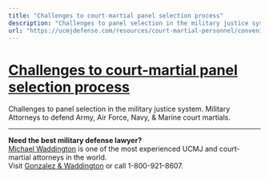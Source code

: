 ```yaml
---
title: "Сhallenges to court-martial panel selection process"
description: "Сhallenges to panel selection in the military justice system. Military Attorneys to defend Army, Air Force, Navy, & Marine court martials."
url: "https://ucmjdefense.com/resources/court-martial-personnel/convening-authority/%D1%81hallenges-to-panel-selection-process-criteria-used-by-convening-authority.html"
---
```


# [Сhallenges to court-martial panel selection process](https://ucmjdefense.com/resources/court-martial-personnel/convening-authority/%D1%81hallenges-to-panel-selection-process-criteria-used-by-convening-authority.html)

Сhallenges to panel selection in the military justice system. Military Attorneys to defend Army, Air Force, Navy, & Marine court martials.

---

**Need the best military defense lawyer?**  
[Michael Waddington](https://ucmjdefense.com/attorneys/michael-stewart-waddington-partner.html) is one of the most experienced UCMJ and court-martial attorneys in the world.  
Visit [Gonzalez & Waddington](https://ucmjdefense.com) or call 1-800-921-8607.
